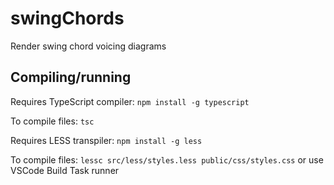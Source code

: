 # swingChords
Render swing chord voicing diagrams

## Compiling/running
Requires TypeScript compiler: `npm install -g typescript`

To compile files: `tsc`

Requires LESS transpiler: `npm install -g less`

To compile files: `lessc src/less/styles.less public/css/styles.css` or use VSCode Build Task runner
